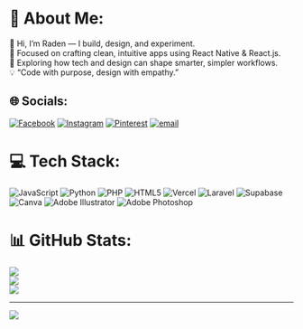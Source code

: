 # 💫 About Me:
👋 Hi, I’m Raden — I build, design, and experiment.<br>🧩 Focused on crafting clean, intuitive apps using React Native & React.js.<br>🔭 Exploring how tech and design can shape smarter, simpler workflows.<br>💡 “Code with purpose, design with empathy.”


## 🌐 Socials:
[![Facebook](https://img.shields.io/badge/Facebook-%231877F2.svg?logo=Facebook&logoColor=white)](https://facebook.com/dbraden26) [![Instagram](https://img.shields.io/badge/Instagram-%23E4405F.svg?logo=Instagram&logoColor=white)](https://instagram.com/dbraden26) [![Pinterest](https://img.shields.io/badge/Pinterest-%23E60023.svg?logo=Pinterest&logoColor=white)](https://pinterest.com/poenya.raden) [![email](https://img.shields.io/badge/Email-D14836?logo=gmail&logoColor=white)](mailto:taufikraden29@gmail.com) 

# 💻 Tech Stack:
![JavaScript](https://img.shields.io/badge/javascript-%23323330.svg?style=for-the-badge&logo=javascript&logoColor=%23F7DF1E) ![Python](https://img.shields.io/badge/python-3670A0?style=for-the-badge&logo=python&logoColor=ffdd54) ![PHP](https://img.shields.io/badge/php-%23777BB4.svg?style=for-the-badge&logo=php&logoColor=white) ![HTML5](https://img.shields.io/badge/html5-%23E34F26.svg?style=for-the-badge&logo=html5&logoColor=white) ![Vercel](https://img.shields.io/badge/vercel-%23000000.svg?style=for-the-badge&logo=vercel&logoColor=white) ![Laravel](https://img.shields.io/badge/laravel-%23FF2D20.svg?style=for-the-badge&logo=laravel&logoColor=white) ![Supabase](https://img.shields.io/badge/Supabase-3ECF8E?style=for-the-badge&logo=supabase&logoColor=white) ![Canva](https://img.shields.io/badge/Canva-%2300C4CC.svg?style=for-the-badge&logo=Canva&logoColor=white) ![Adobe Illustrator](https://img.shields.io/badge/adobe%20illustrator-%23FF9A00.svg?style=for-the-badge&logo=adobe%20illustrator&logoColor=white) ![Adobe Photoshop](https://img.shields.io/badge/adobe%20photoshop-%2331A8FF.svg?style=for-the-badge&logo=adobe%20photoshop&logoColor=white)
# 📊 GitHub Stats:
![](https://github-readme-stats.vercel.app/api?username=taufikraden29&theme=dark&hide_border=true&include_all_commits=true&count_private=false)<br/>
![](https://nirzak-streak-stats.vercel.app/?user=taufikraden29&theme=dark&hide_border=true)<br/>
![](https://github-readme-stats.vercel.app/api/top-langs/?username=taufikraden29&theme=dark&hide_border=true&include_all_commits=true&count_private=false&layout=compact)

---
[![](https://visitcount.itsvg.in/api?id=taufikraden29&icon=4&color=7)](https://visitcount.itsvg.in)

<!-- Proudly created with GPRM ( https://gprm.itsvg.in ) -->
